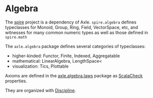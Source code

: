 
Algebra
=======

The [spire](http://github.com/non/spire) project is a dependency of Axle.
`spire.algebra` defines typeclasses for Monoid, Group, Ring, Field, VectorSpace, etc, and
witnesses for many common numeric types as well as those defined in `spire.math`

The `axle.algebra` package defines several categories of typeclasses:

* higher-kinded: Functor, Finite, Indexed, Aggregatable
* mathematical: LinearAlgebra, LengthSpace<
* visualization: Tics, Plottable

Axioms are defined in the
<a href="https://github.com/axlelang/axle/tree/master/axle-core/src/main/scala/axle/algebra/laws">axle.algebra.laws</a> package
as <a href="http://scalacheck.org/">ScalaCheck</a> properties.

They are organized with <a href="https://github.com/typelevel/discipline">Discipline</a>.
